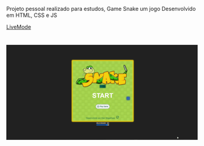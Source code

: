 Projeto pessoal realizado para estudos, Game Snake um jogo Desenvolvido em HTML, CSS e JS 

[LiveMode](https://maarola.github.io/Snake__Game/)

<h1 aling="center">
    <img alt="Readme" title="Readme" src="./assets/Animação.gif">
</h1>
